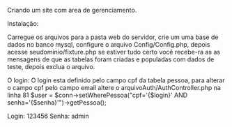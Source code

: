 Criando um site com area de gerenciamento.

Instalação:

Carregue os arquivos para a pasta web do servidor,
crie um uma base de dados no banco mysql,
configure o arquivo Config/Config.php,
depois acesse seudominio/fixture.php se estiver tudo certo você recebe-ra as as mensagens de que as tabelas foram
criadas e populadas com dados de teste, depois exclua o arquivo.

O login:
O login esta definido pelo campo cpf da tabela pessoa, para alterar o campo cpf pelo campo email altere o
arquivoAuth/AuthController.php na linha 81 $user = $conn->setWherePessoa("cpf='{$login}' AND senha='{$senha}'")->getPessoa();

Login: 123456
Senha: admin
